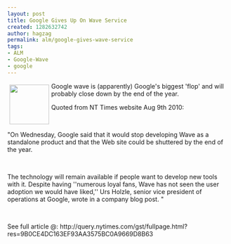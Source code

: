 ```yaml
---
layout: post
title: Google Gives Up On Wave Service
created: 1282632742
author: hagzag
permalink: alm/google-gives-wave-service
tags:
- ALM
- Google-Wave
- google
---
```

<p><img border="0" align="left" width="90" vspace="5" hspace="5" height="90" alt="" src="/files/upload/1/small_google_wave_logo.jpg" />Google wave is (apparently) Google's biggest 'flop' and will probably close down by the end of the year.</p>
<p>Quoted from NT Times website Aug 9th 2010:</p>
<p>&nbsp;</p>
<p>&quot;On  Wednesday, Google said that it would stop developing Wave as a  standalone product and that the Web site could be shuttered by the end  of the year.</p>
<p>&nbsp;</p>
<p>The technology will remain available if people want  to develop new tools with it.  Despite having ''numerous loyal fans,  Wave has not seen the user adoption we would have liked,'' Urs Holzle,  senior vice president of operations at Google, wrote in a company blog  post. &quot;</p>
<p>&nbsp;</p>
<p>See full article @: http://query.nytimes.com/gst/fullpage.html?res=9B0CE4DC163EF93AA3575BC0A9669D8B63</p>
